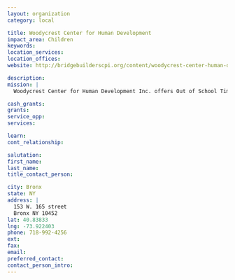 ```yaml
---
layout: organization
category: local

title: Woodycrest Center for Human Development
impact_area: Children
keywords: 
location_services: 
location_offices: 
website: http://bridgebuilderscpi.org/content/woodycrest-center-human-development-inc-main-office

description: 
mission: |
  Woodycrest Center for Human Development Inc. offers Out of School Time (OST) afterschool and summer programs at two locations in the Highbridge Community: P.S. 126 located at 177 W 166th Street (718) 538-4708 and P.S. 73 1020 Anderson Ave (718) 293-3198.

cash_grants: 
grants: 
service_opp: 
services: 

learn: 
cont_relationship: 

salutation: 
first_name: 
last_name: 
title_contact_person: 

city: Bronx
state: NY
address: |
  153 W. 165 street  
  Bronx NY 10452
lat: 40.83833
lng: -73.922403
phone: 718-992-4256
ext: 
fax: 
email: 
preferred_contact: 
contact_person_intro: 
---
```


